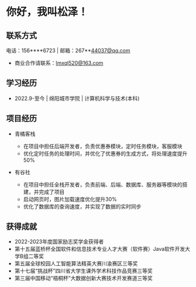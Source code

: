 # 你好，我叫松泽！

## 联系方式

电话：156****6723 | 邮箱：267**44037@qq.com 

- 商业合作请联系：lmxql520@163.com

## 学习经历

- 2022.9-至今 | 绵阳城市学院 | 计算机科学与技术(本科)

## 项目经历

- 青橘客栈 
    - 在项目中担任后端开发者，负责优惠券模块，定时任务模块，客服模块
    - 优化定时任务的处理时间，并优化了优惠券的生成方式，将处理速度提升50%


- 有谷社
    - 在项目中担任全栈开发者，负责前端、后端、数据库、服务器等模块的搭建，并完成了项目
    - 启动网页时，图片加载速度优化提升30%
    - 优化了数据库的查询速度，并实现了数据的实时同步

## 获得成就

- 2022-2023年度国家励志奖学金获得者
- 第十五届蓝桥杯全国软件和信息技术专业人才大赛（软件赛）Java软件开发大学B组二等奖
- 第五届全球校园人工智能算法精英大赛川渝赛区三等奖
- 第十七届“挑战杯”四川省大学生课外学术科技作品竞赛三等奖
- 第三届中国移动“梧桐杯”大数据创新大赛技术开发赛道三等奖

